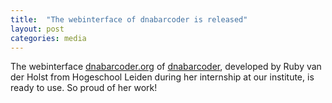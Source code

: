 ```yaml
---
title:  "The webinterface of dnabarcoder is released"
layout: post
categories: media
---
```


The webinterface [dnabarcoder.org](http://dnabarcoder.org/) of [dnabarcoder](https://github.com/vuthuyduong/dnabarcoder), developed by Ruby van der Holst from Hogeschool Leiden during her internship at our institute, is ready to use. So proud of her work!
